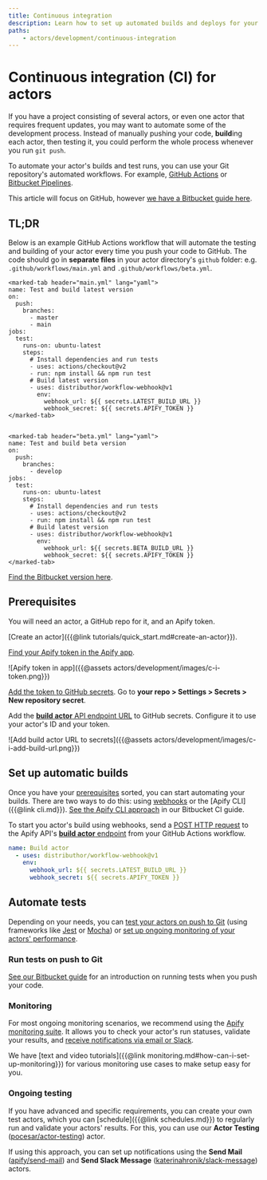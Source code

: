 ```yaml
---
title: Continuous integration
description: Learn how to set up automated builds and deploys for your actors or projects that consist of multiple actors.
paths:
    - actors/development/continuous-integration
---
```


# Continuous integration (CI) for actors

If you have a project consisting of several actors, or even one actor that requires frequent updates, you may want to automate some of the development process. Instead of manually pushing your code, **build**ing each actor, then testing it, you could perform the whole process whenever you run `git push`.

To automate your actor's builds and test runs, you can use your Git repository's automated workflows. For example, [GitHub Actions](https://github.com/features/actions) or [Bitbucket Pipelines](https://bitbucket.org/product/features/pipelines).

This article will focus on GitHub, however [we have a Bitbucket guide here](https://help.apify.com/en/articles/1861038-setting-up-continuous-integration-for-apify-actors-on-bitbucket).

## TL;DR

Below is an example GitHub Actions workflow that will automate the testing and building of your actor every time you push your code to GitHub. The code should go in **separate files** in your actor directory's `github` folder: e.g. `.github/workflows/main.yml` and `.github/workflows/beta.yml`.

```marked-tabs
<marked-tab header="main.yml" lang="yaml">
name: Test and build latest version
on:
  push:
    branches:
      - master
      - main
jobs:
  test:
    runs-on: ubuntu-latest
    steps:
      # Install dependencies and run tests
      - uses: actions/checkout@v2
      - run: npm install && npm run test
      # Build latest version
      - uses: distributhor/workflow-webhook@v1
        env:
          webhook_url: ${{ secrets.LATEST_BUILD_URL }}
          webhook_secret: ${{ secrets.APIFY_TOKEN }}
</marked-tab>


<marked-tab header="beta.yml" lang="yaml">
name: Test and build beta version
on:
  push:
    branches:
      - develop
jobs:
  test:
    runs-on: ubuntu-latest
    steps:
      # Install dependencies and run tests
      - uses: actions/checkout@v2
      - run: npm install && npm run test
      # Build latest version
      - uses: distributhor/workflow-webhook@v1
        env:
          webhook_url: ${{ secrets.BETA_BUILD_URL }}
          webhook_secret: ${{ secrets.APIFY_TOKEN }}
</marked-tab>
```

[Find the Bitbucket version here](https://help.apify.com/en/articles/1861038-setting-up-continuous-integration-for-apify-actors-on-bitbucket).

## Prerequisites

You will need an actor, a GitHub repo for it, and an Apify token.

[Create an actor]({{@link tutorials/quick_start.md#create-an-actor}}).

[Find your Apify token in the Apify app](https://my.apify.com/account#/integrations).

![Apify token in app]({{@assets actors/development/images/c-i-token.png}})

[Add the token to GitHub secrets](https://docs.github.com/en/actions/reference/encrypted-secrets#creating-encrypted-secrets-for-a-repository). Go to **your repo > Settings > Secrets > New repository secret**.

Add the [**build actor** API endpoint URL](/api/v2#/reference/actors/build-collection/build-actor) to GitHub secrets. Configure it to use your actor's ID and your token.

![Add build actor URL to secrets]({{@assets actors/development/images/c-i-add-build-url.png}})

## Set up automatic builds

Once you have your [prerequisites](#prerequisites) sorted, you can start automating your builds. There are two ways to do this: using [webhooks](https://en.wikipedia.org/wiki/Webhook) or the [Apify CLI]({{@link cli.md}}). [See the Apify CLI approach](https://help.apify.com/en/articles/1861038-setting-up-continuous-integration-for-apify-actors-on-bitbucket) in our Bitbucket CI guide.

To start you actor's build using webhooks, send a [POST HTTP request](https://developer.mozilla.org/en-US/docs/Web/HTTP/Methods/POST) to the Apify API's [**build actor** endpoint](/api/v2#/reference/actors/build-collection/build-actor) from your GitHub Actions workflow.

```yaml
name: Build actor
  - uses: distributhor/workflow-webhook@v1
    env:
      webhook_url: ${{ secrets.LATEST_BUILD_URL }}
      webhook_secret: ${{ secrets.APIFY_TOKEN }}
```

## Automate tests

Depending on your needs, you can [test your actors on push to Git](#run-tests-on-push-to-git) (using frameworks like [Jest](https://jestjs.io/) or [Mocha](https://mochajs.org/)) or [set up ongoing monitoring of your actors' performance](#monitoring).

### Run tests on push to Git

[See our Bitbucket guide](https://help.apify.com/en/articles/1861038-setting-up-continuous-integration-for-apify-actors-on-bitbucket) for an introduction on running tests when you push your code.

### Monitoring

For most ongoing monitoring scenarios, we recommend using the [Apify monitoring suite](https://apify.com/apify/monitoring). It allows you to check your actor's run statuses, validate your results, and [receive notifications via email or Slack](https://apify.com/apify/monitoring#notifications).

We have [text and video tutorials]({{@link monitoring.md#how-can-i-set-up-monitoring}}) for various monitoring use cases to make setup easy for you.

### Ongoing testing

If you have advanced and specific requirements, you can create your own test actors, which you can [schedule]({{@link schedules.md}}) to regularly run and validate your actors' results. For this, you can use our **Actor Testing** ([pocesar/actor-testing](https://apify.com/pocesar/actor-testing)) actor.

If using this approach, you can set up notifications using the **Send Mail** ([apify/send-mail](https://apify.com/apify/send-mail)) and **Send Slack Message** ([katerinahronik/slack-message](https://apify.com/katerinahronik/slack-message)) actors.

<!-- Uncomment after the Public actor guide is released -->
<!-- See our [Maintenance and testing]({{@link actors/development/maintenance_and_testing.md}}) article.-->
